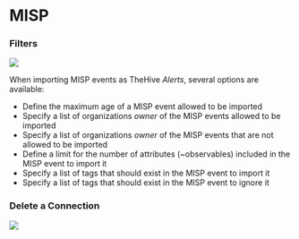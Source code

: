 # MISP



### Filters

![](../images/administration-guides/platform-management-misp-3.png)

When importing MISP events as TheHive *Alerts*, several options are available:

* Define the maximum age of a MISP event allowed to be imported
* Specify a list of organizations *owner* of the MISP events allowed to be imported
* Specify a list of organizations *owner* of the MISP events that are not allowed to be imported
* Define a limit for the number of attributes (~observables) included in the MISP event to import it
* Specify a list of tags that should exist in the MISP event to import it
* Specify a list of tags that should exist in the MISP event to ignore it

### Delete a Connection

![](../images/administration-guides/platform-management-misp-4.png)

[^1]:
    If you have several connections, this is useful to give explicit names

   
    
    ## Configuration
    
    To add or configure a MISP server, open the Admin organization page (1), go to the Platform Management menu (2) and navigate to the MISP tab (3).
    
    Click the "+" button to add a new MISP server (4).
    
    ![MISP Connector configuration](../images/how-to/misp/configure_misp.png)
    
    ### General settings
    
    This configuration is common to all MISP servers connected to TheHive.
    
    - Interval: define the time interval between each events polling from TheHive to MISP
    
    ### Servers General settings
    
    While clicking on add or edit a MISP server, a drawer will appear where you can define the following settings:
    
    - Server name: MISP server name to display within TheHive
    - Server URL: URL of the MISP server
    - API Key: secret with sufficient permission to get & create MISP events
    - Purpose: Chose the synchronization way; Import: only import events from MISP to TheHive. Export: only exports cases from TheHive to MISP. Import and Export allow both ways synchronization
    
    ![MISP Server General Settings](../images/how-to/misp/misp_general_settings.png)
    
    ### Server Proxy Settings
    
    Proxy settings should be set only if a proxy is required to reach the MISP server from TheHive.
    
    - Type of protocol: Define on which protocol (HTTP/HTTPS) the proxy is listening
    - Address: Define the proxy address
    - Authentication: If the proxy require authentication, check this box. Username and password to authenticate must be provided when this box is checked.
    - Do not check certificate authority: Do not verify the certificate authority when communicating with the proxy (not recommended, for HTTPS connection only)
    - Disable hostname verification: Do not verify the hostname match with the certificate hostname.
    
    ![MISP Server Proxy Settings](../images/how-to/misp/misp_proxy_settings.png)
    
    ### Server Advanced Settings
    
    - Chose the filter on TheHive organizations: For each server, you can define which TheHive organization(s) to include or exclude of the synchronization (excluded or not included organizations will not receive the MISP events as `Alerts`)
    - Tags: Append one or several tags to each MISP event ingested as `Alert` 
    - Export case tags: If enabled, the export will include the `Case` tags. 
    - Export observables tags: If enabled, the exported `Observables` will include the `Observables` tags.
    
    ![MISP Server Advanced Settings](../images/how-to/misp/misp_advanced_settings.png)
    
    ### Server Filter Settings
    
    This section allows to define filters for MISP events import. 
    
     - Maximum age: define the maximum age (based on creation date) for an event to be imported in TheHive.
     - Organizations to include: Import only events created by the MISP organization(s) defined in this field.
     - Organizations to exclude: Import only events NOT created by the MISP organization(s) defined in this field.
     - Maximum number of attributes: Define a maximum number of MISP attributes (observables) per event to import. 
     - List of allowed tags: Import only events that contains the tags defined in this field
     - Prohibited tags list: Import only events that DON'T contains the tags defined in this field
    
    ![MISP Server Filters Settings](../images/how-to/misp/misp_filter_settings.png)